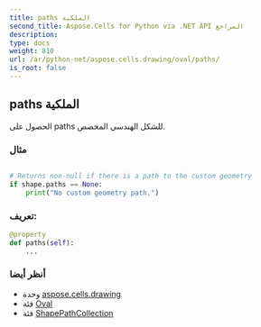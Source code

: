 ```yaml
---
title: paths الملكية
second_title: Aspose.Cells for Python via .NET API المراجع
description:
type: docs
weight: 810
url: /ar/python-net/aspose.cells.drawing/oval/paths/
is_root: false
---
```

##  paths الملكية

الحصول على paths للشكل الهندسي المخصص.

###  مثال

```python

# Returns non-null if there is a path to the custom geometry
if shape.paths == None:
    print("No custom geometry path.")

```
###  تعريف:
```python
@property
def paths(self):
    ...
```

###  أنظر أيضا
* وحدة [aspose.cells.drawing](../../)
* فئة [Oval](/cells/ar/python-net/aspose.cells.drawing/oval)
* فئة [ShapePathCollection](/cells/ar/python-net/aspose.cells.drawing/shapepathcollection)
